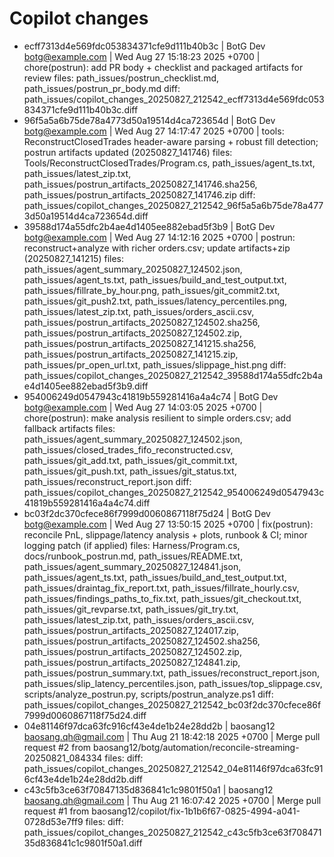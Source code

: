 ﻿# Copilot changes

- ecff7313d4e569fdc053834371cfe9d111b40b3c | BotG Dev <botg@example.com> | Wed Aug 27 15:18:23 2025 +0700 | chore(postrun): add PR body + checklist and packaged artifacts for review
  files: path_issues/postrun_checklist.md, path_issues/postrun_pr_body.md
  diff: path_issues/copilot_changes_20250827_212542_ecff7313d4e569fdc053834371cfe9d111b40b3c.diff
- 96f5a5a6b75de78a4773d50a19514d4ca723654d | BotG Dev <botg@example.com> | Wed Aug 27 14:17:47 2025 +0700 | tools: ReconstructClosedTrades header-aware parsing + robust fill detection; postrun artifacts updated (20250827_141746)
  files: Tools/ReconstructClosedTrades/Program.cs, path_issues/agent_ts.txt, path_issues/latest_zip.txt, path_issues/postrun_artifacts_20250827_141746.sha256, path_issues/postrun_artifacts_20250827_141746.zip
  diff: path_issues/copilot_changes_20250827_212542_96f5a5a6b75de78a4773d50a19514d4ca723654d.diff
- 39588d174a55dfc2b4ae4d1405ee882ebad5f3b9 | BotG Dev <botg@example.com> | Wed Aug 27 14:12:16 2025 +0700 | postrun: reconstruct+analyze with richer orders.csv; update artifacts+zip (20250827_141215)
  files: path_issues/agent_summary_20250827_124502.json, path_issues/agent_ts.txt, path_issues/build_and_test_output.txt, path_issues/fillrate_by_hour.png, path_issues/git_commit2.txt, path_issues/git_push2.txt, path_issues/latency_percentiles.png, path_issues/latest_zip.txt, path_issues/orders_ascii.csv, path_issues/postrun_artifacts_20250827_124502.sha256, path_issues/postrun_artifacts_20250827_124502.zip, path_issues/postrun_artifacts_20250827_141215.sha256, path_issues/postrun_artifacts_20250827_141215.zip, path_issues/pr_open_url.txt, path_issues/slippage_hist.png
  diff: path_issues/copilot_changes_20250827_212542_39588d174a55dfc2b4ae4d1405ee882ebad5f3b9.diff
- 954006249d0547943c41819b559281416a4a4c74 | BotG Dev <botg@example.com> | Wed Aug 27 14:03:05 2025 +0700 | chore(postrun): make analysis resilient to simple orders.csv; add fallback artifacts
  files: path_issues/agent_summary_20250827_124502.json, path_issues/closed_trades_fifo_reconstructed.csv, path_issues/git_add.txt, path_issues/git_commit.txt, path_issues/git_push.txt, path_issues/git_status.txt, path_issues/reconstruct_report.json
  diff: path_issues/copilot_changes_20250827_212542_954006249d0547943c41819b559281416a4a4c74.diff
- bc03f2dc370cfece86f7999d0060867118f75d24 | BotG Dev <botg@example.com> | Wed Aug 27 13:50:15 2025 +0700 | fix(postrun): reconcile PnL, slippage/latency analysis + plots, runbook & CI; minor logging patch (if applied)
  files: Harness/Program.cs, docs/runbook_postrun.md, path_issues/README.txt, path_issues/agent_summary_20250827_124841.json, path_issues/agent_ts.txt, path_issues/build_and_test_output.txt, path_issues/draintag_fix_report.txt, path_issues/fillrate_hourly.csv, path_issues/findings_paths_to_fix.txt, path_issues/git_checkout.txt, path_issues/git_revparse.txt, path_issues/git_try.txt, path_issues/latest_zip.txt, path_issues/orders_ascii.csv, path_issues/postrun_artifacts_20250827_124017.zip, path_issues/postrun_artifacts_20250827_124502.sha256, path_issues/postrun_artifacts_20250827_124502.zip, path_issues/postrun_artifacts_20250827_124841.zip, path_issues/postrun_summary.txt, path_issues/reconstruct_report.json, path_issues/slip_latency_percentiles.json, path_issues/top_slippage.csv, scripts/analyze_postrun.py, scripts/postrun_analyze.ps1
  diff: path_issues/copilot_changes_20250827_212542_bc03f2dc370cfece86f7999d0060867118f75d24.diff
- 04e81146f97dca63fc916cf43e4de1b24e28dd2b | baosang12 <baosang.qh@gmail.com> | Thu Aug 21 18:42:18 2025 +0700 | Merge pull request #2 from baosang12/botg/automation/reconcile-streaming-20250821_084334
  files: 
  diff: path_issues/copilot_changes_20250827_212542_04e81146f97dca63fc916cf43e4de1b24e28dd2b.diff
- c43c5fb3ce63f70847135d836841c1c9801f50a1 | baosang12 <baosang.qh@gmail.com> | Thu Aug 21 16:07:42 2025 +0700 | Merge pull request #1 from baosang12/copilot/fix-1b1b6f67-0825-4994-a041-0728d53e7ff9
  files: 
  diff: path_issues/copilot_changes_20250827_212542_c43c5fb3ce63f70847135d836841c1c9801f50a1.diff
